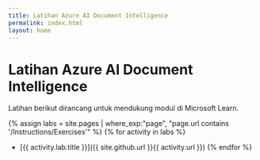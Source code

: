 ```yaml
---
title: Latihan Azure AI Document Intelligence
permalink: index.html
layout: home
---
```


# Latihan Azure AI Document Intelligence

Latihan berikut dirancang untuk mendukung modul di Microsoft Learn.


{% assign labs = site.pages | where_exp:"page", "page.url contains '/Instructions/Exercises'" %} {% for activity in labs  %}
- [{{ activity.lab.title }}]({{ site.github.url }}{{ activity.url }}) {% endfor %}

